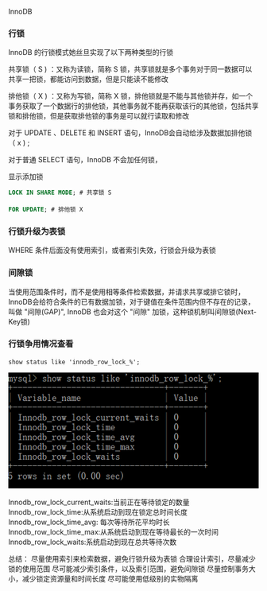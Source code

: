 InnoDB 


### 行锁

InnoDB 的行锁模式她丝旦实现了以下两种类型的行锁

   共享锁（ S ) ：又称为读锁，简称 S 锁，共享锁就是多个事务对于同一数据可以共享一把锁，都能访问到数据，但是只能读不能修改
   
   排他锁（ X ) ：又称为写锁，简称 X 锁，排他锁就是不能与其他锁并存，如一个事务获取了一个数据行的排他锁，其他事务就不能再获取该行的其他锁，包括共享锁和排他锁，但是获取排他锁的事务是可以就行读取和修改

对于 UPDATE 、DELETE 和 INSERT 语句，InnoDB会自动给涉及数据加排他锁（ x ) ; 

对于普通 SELECT 语句，InnoDB 不会加任何锁，


显示添加锁
```sql
LOCK IN SHARE MODE; # 共享锁 S

FOR UPDATE; # 排他锁 X


```

### 行锁升级为表锁


WHERE 条件后面没有使用索引，或者索引失效，行锁会升级为表锁


### 间隙锁

当使用范围条件时，而不是使用相等条件检索数据，并请求共享或排它锁时，InnoDB会给符合条件的已有数据加锁，对于键值在条件范围内但不存在的记录，叫做 "间隙(GAP)", InnoDB 也会对这个 "间隙" 加锁，这种锁机制叫间隙锁(Next-Key锁)





### 行锁争用情况查看

    show status like 'innodb_row_lock_%';   


![行锁争用情况查看](./images/5.png)

Innodb_row_lock_current_waits:当前正在等待锁定的数量
Innodb_row_lock_time:从系统启动到现在锁定总时间长度
Innodb_row_lock_time_avg: 每次等待所花平均时长
Innodb_row_lock_time_max:从系统启动到现在等待最长的一次时间
Innodb_row_lock_waits:系统启动到现在总共等待次数



总结：
 尽量使用索引来检索数据，避免行锁升级为表锁
 合理设计索引，尽量减少锁的使用范围
 尽可能减少索引条件，以及索引范围，避免间隙锁
 尽量控制事务大小，减少锁定资源量和时间长度
 尽可能使用低级别的实物隔离
 
